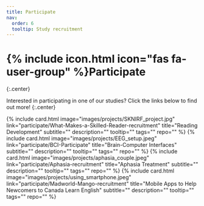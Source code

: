 ```yaml
---
title: Participate
nav:
  order: 6
  tooltip: Study recruitment 
---
```


# {% include icon.html icon="fas fa-user-group" %}Participate
{:.center}

Interested in participating in one of our studies? Click the links below to find out more!
{:.center}

{%
  include card.html
  image="images/projects/SKNIRF_project.jpg"
  link="participate/What-Makes-a-Skilled-Reader-recruitment"
  title="Reading Development"
  subtitle=""
  description=""
  tooltip=""
  tags=""
  repo=""
%}
{%
  include card.html
  image="images/projects/EEG_setup.jpeg"
  link="participate/BCI-Participate"
  title="Brain-Computer Interfaces"
  subtitle=""
  description=""
  tooltip=""
  tags=""
  repo=""
%}
{%
  include card.html
  image="images/projects/aphasia_couple.jpeg"
  link="participate/Aphasia-recruitment"
  title="Aphasia Treatment"
  subtitle=""
  description=""
  tooltip=""
  tags=""
  repo=""
%}
{%
  include card.html
  image="images/projects/using_smartphone.jpeg"
  link="participate/Madworld-Mango-recruitment"
  title="Mobile Apps to Help Newcomers to Canada Learn English"
  subtitle=""
  description=""
  tooltip=""
  tags=""
  repo=""
%}